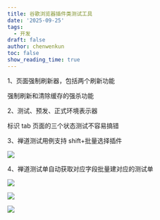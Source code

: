 ```yaml
---
title: 谷歌浏览器插件类测试工具
date: '2025-09-25'
tags:
  - 开发
draft: false
author: chenwenkun
toc: false
show_reading_time: true
---
```

1、页面强制刷新器，包括两个刷新功能

强制刷新和清除缓存的强杀功能

2、测试、预发、正式环境表示器

标识 tab 页面的三个状态测试不容易搞错

3、禅道测试用例支持 shift+批量选择插件

![](https://prod-files-secure.s3.us-west-2.amazonaws.com/c205fb54-92b2-4987-8be3-972b67d27acc/7ca8990d-2ef0-4ad6-8256-c807dbb8b3d5/image.png?X-Amz-Algorithm=AWS4-HMAC-SHA256&X-Amz-Content-Sha256=UNSIGNED-PAYLOAD&X-Amz-Credential=ASIAZI2LB466WYQBZBPI%2F20251001%2Fus-west-2%2Fs3%2Faws4_request&X-Amz-Date=20251001T061658Z&X-Amz-Expires=3600&X-Amz-Security-Token=IQoJb3JpZ2luX2VjEHYaCXVzLXdlc3QtMiJIMEYCIQC%2F7nAQfWCI6aH4%2BpclZsx1Utc3aC2iMGOfdY9bnMgVVwIhAP1TKTKd16OQeMDlYm67iiO0KK6EXmVXG5A%2B%2F5i4wBGvKogECP%2F%2F%2F%2F%2F%2F%2F%2F%2F%2F%2FwEQABoMNjM3NDIzMTgzODA1Igxo6cGrU21I8ceZXZEq3AOA2MKUyz6twUtXtXEry1ZwFbSu9FN1dScDENFQETKgbg6sGgTyb0K1EVaGJPl6FKdFQ3eEoG7dhm4YPxix9Xd3UD8hSPjAufwqzBVcbvJ5jza8iu3YiTbZffztD4R6WzwZ8RNuDmaN35yLIzkny1IZzRi7dYlSVV0HcqUnCaGjy9LICc%2FwTE%2F387aLv%2BcROl9hktJcOd9fGy%2ByNsHAb%2BMs%2BAdASAvNz4r4g3lyXtlt2jxrkX1lReoK03E%2Fr2RUjtrbf209n6xZ2U5SlgV61Wi%2FPhqAMzYnDSrBCqfzqWM16K2vbnj%2BTXZEQx09he9rPZw9RmEmCKPNl37RX30Rcb8Vi5LKqJVM%2B4hVDaSt1bomDUF%2FsDlsZ0eccipEOObDxBa9zZiEy90V9ewWNUjDgVFIRi6wYEQHQ3U18TG6p6SfYp3N2EEP92htuSVEtIkwl9tKMv9RrUEprXxXi2S9tpoja0nKS1%2FMcqSeI2n%2BK2Ii%2BF1BvKHQnXeSGwgVgN0O8PQ9JOSm4BiKdksBktluUSS01TJA%2FGEJaMxqe2qSrspMJ159CdTfZuJ%2FA9B9MGpmY7YFrPZyyqDNX2mDWM%2FJ7fBpb4maFP0X39vbdX6%2F%2F3tHO98QQEfXH%2FSnKksRbjDggfPGBjqkAdF47%2BdCpSc4aJP0lMySkoc83RrAftLia0dWw4NmsVvhUkCFcJj0F%2B5Hut8UJanRaSYWjbn3KE2l58GHFaGsD4oEG5w938aAvjVDJU%2B7NN9%2F8Z%2BxAfxvQsqNcS18zeKMHpEL50L1XaPzGVIwk%2BP%2FEJtNrV%2FU%2Bci2PNWUlKiv2omPXGoU3bJB77AtRYcaSeIFxEdqEMGQ7pkijOd5E9dsCZtw9LTW&X-Amz-Signature=5305952d8ca1bed092fb6132f7c6ad5365208608e96008da5d54d20ec68ed375&X-Amz-SignedHeaders=host&x-amz-checksum-mode=ENABLED&x-id=GetObject)

4、禅道测试单自动获取对应字段批量建对应的测试单

![](https://prod-files-secure.s3.us-west-2.amazonaws.com/c205fb54-92b2-4987-8be3-972b67d27acc/1ea39b01-dd1c-4a56-bb09-4fe87447f5c7/image.png?X-Amz-Algorithm=AWS4-HMAC-SHA256&X-Amz-Content-Sha256=UNSIGNED-PAYLOAD&X-Amz-Credential=ASIAZI2LB466WYQBZBPI%2F20251001%2Fus-west-2%2Fs3%2Faws4_request&X-Amz-Date=20251001T061658Z&X-Amz-Expires=3600&X-Amz-Security-Token=IQoJb3JpZ2luX2VjEHYaCXVzLXdlc3QtMiJIMEYCIQC%2F7nAQfWCI6aH4%2BpclZsx1Utc3aC2iMGOfdY9bnMgVVwIhAP1TKTKd16OQeMDlYm67iiO0KK6EXmVXG5A%2B%2F5i4wBGvKogECP%2F%2F%2F%2F%2F%2F%2F%2F%2F%2F%2FwEQABoMNjM3NDIzMTgzODA1Igxo6cGrU21I8ceZXZEq3AOA2MKUyz6twUtXtXEry1ZwFbSu9FN1dScDENFQETKgbg6sGgTyb0K1EVaGJPl6FKdFQ3eEoG7dhm4YPxix9Xd3UD8hSPjAufwqzBVcbvJ5jza8iu3YiTbZffztD4R6WzwZ8RNuDmaN35yLIzkny1IZzRi7dYlSVV0HcqUnCaGjy9LICc%2FwTE%2F387aLv%2BcROl9hktJcOd9fGy%2ByNsHAb%2BMs%2BAdASAvNz4r4g3lyXtlt2jxrkX1lReoK03E%2Fr2RUjtrbf209n6xZ2U5SlgV61Wi%2FPhqAMzYnDSrBCqfzqWM16K2vbnj%2BTXZEQx09he9rPZw9RmEmCKPNl37RX30Rcb8Vi5LKqJVM%2B4hVDaSt1bomDUF%2FsDlsZ0eccipEOObDxBa9zZiEy90V9ewWNUjDgVFIRi6wYEQHQ3U18TG6p6SfYp3N2EEP92htuSVEtIkwl9tKMv9RrUEprXxXi2S9tpoja0nKS1%2FMcqSeI2n%2BK2Ii%2BF1BvKHQnXeSGwgVgN0O8PQ9JOSm4BiKdksBktluUSS01TJA%2FGEJaMxqe2qSrspMJ159CdTfZuJ%2FA9B9MGpmY7YFrPZyyqDNX2mDWM%2FJ7fBpb4maFP0X39vbdX6%2F%2F3tHO98QQEfXH%2FSnKksRbjDggfPGBjqkAdF47%2BdCpSc4aJP0lMySkoc83RrAftLia0dWw4NmsVvhUkCFcJj0F%2B5Hut8UJanRaSYWjbn3KE2l58GHFaGsD4oEG5w938aAvjVDJU%2B7NN9%2F8Z%2BxAfxvQsqNcS18zeKMHpEL50L1XaPzGVIwk%2BP%2FEJtNrV%2FU%2Bci2PNWUlKiv2omPXGoU3bJB77AtRYcaSeIFxEdqEMGQ7pkijOd5E9dsCZtw9LTW&X-Amz-Signature=e5f298f7e9b4e0283d5442ac9b9a79b4d4d4383b6feb01c89989e3a1eb4d8687&X-Amz-SignedHeaders=host&x-amz-checksum-mode=ENABLED&x-id=GetObject)

![](https://prod-files-secure.s3.us-west-2.amazonaws.com/c205fb54-92b2-4987-8be3-972b67d27acc/fa727f1d-546c-42aa-9508-d8d3d1275bcd/image.png?X-Amz-Algorithm=AWS4-HMAC-SHA256&X-Amz-Content-Sha256=UNSIGNED-PAYLOAD&X-Amz-Credential=ASIAZI2LB466WYQBZBPI%2F20251001%2Fus-west-2%2Fs3%2Faws4_request&X-Amz-Date=20251001T061658Z&X-Amz-Expires=3600&X-Amz-Security-Token=IQoJb3JpZ2luX2VjEHYaCXVzLXdlc3QtMiJIMEYCIQC%2F7nAQfWCI6aH4%2BpclZsx1Utc3aC2iMGOfdY9bnMgVVwIhAP1TKTKd16OQeMDlYm67iiO0KK6EXmVXG5A%2B%2F5i4wBGvKogECP%2F%2F%2F%2F%2F%2F%2F%2F%2F%2F%2FwEQABoMNjM3NDIzMTgzODA1Igxo6cGrU21I8ceZXZEq3AOA2MKUyz6twUtXtXEry1ZwFbSu9FN1dScDENFQETKgbg6sGgTyb0K1EVaGJPl6FKdFQ3eEoG7dhm4YPxix9Xd3UD8hSPjAufwqzBVcbvJ5jza8iu3YiTbZffztD4R6WzwZ8RNuDmaN35yLIzkny1IZzRi7dYlSVV0HcqUnCaGjy9LICc%2FwTE%2F387aLv%2BcROl9hktJcOd9fGy%2ByNsHAb%2BMs%2BAdASAvNz4r4g3lyXtlt2jxrkX1lReoK03E%2Fr2RUjtrbf209n6xZ2U5SlgV61Wi%2FPhqAMzYnDSrBCqfzqWM16K2vbnj%2BTXZEQx09he9rPZw9RmEmCKPNl37RX30Rcb8Vi5LKqJVM%2B4hVDaSt1bomDUF%2FsDlsZ0eccipEOObDxBa9zZiEy90V9ewWNUjDgVFIRi6wYEQHQ3U18TG6p6SfYp3N2EEP92htuSVEtIkwl9tKMv9RrUEprXxXi2S9tpoja0nKS1%2FMcqSeI2n%2BK2Ii%2BF1BvKHQnXeSGwgVgN0O8PQ9JOSm4BiKdksBktluUSS01TJA%2FGEJaMxqe2qSrspMJ159CdTfZuJ%2FA9B9MGpmY7YFrPZyyqDNX2mDWM%2FJ7fBpb4maFP0X39vbdX6%2F%2F3tHO98QQEfXH%2FSnKksRbjDggfPGBjqkAdF47%2BdCpSc4aJP0lMySkoc83RrAftLia0dWw4NmsVvhUkCFcJj0F%2B5Hut8UJanRaSYWjbn3KE2l58GHFaGsD4oEG5w938aAvjVDJU%2B7NN9%2F8Z%2BxAfxvQsqNcS18zeKMHpEL50L1XaPzGVIwk%2BP%2FEJtNrV%2FU%2Bci2PNWUlKiv2omPXGoU3bJB77AtRYcaSeIFxEdqEMGQ7pkijOd5E9dsCZtw9LTW&X-Amz-Signature=663b248a0b56bc3f743b5ec66ad8eb08fc2a1c91fd7ab5bad40a1c5d624ef968&X-Amz-SignedHeaders=host&x-amz-checksum-mode=ENABLED&x-id=GetObject)

![](https://prod-files-secure.s3.us-west-2.amazonaws.com/c205fb54-92b2-4987-8be3-972b67d27acc/2a374ca8-3be3-4978-8ee1-2331f1db0267/image.png?X-Amz-Algorithm=AWS4-HMAC-SHA256&X-Amz-Content-Sha256=UNSIGNED-PAYLOAD&X-Amz-Credential=ASIAZI2LB466WYQBZBPI%2F20251001%2Fus-west-2%2Fs3%2Faws4_request&X-Amz-Date=20251001T061658Z&X-Amz-Expires=3600&X-Amz-Security-Token=IQoJb3JpZ2luX2VjEHYaCXVzLXdlc3QtMiJIMEYCIQC%2F7nAQfWCI6aH4%2BpclZsx1Utc3aC2iMGOfdY9bnMgVVwIhAP1TKTKd16OQeMDlYm67iiO0KK6EXmVXG5A%2B%2F5i4wBGvKogECP%2F%2F%2F%2F%2F%2F%2F%2F%2F%2F%2FwEQABoMNjM3NDIzMTgzODA1Igxo6cGrU21I8ceZXZEq3AOA2MKUyz6twUtXtXEry1ZwFbSu9FN1dScDENFQETKgbg6sGgTyb0K1EVaGJPl6FKdFQ3eEoG7dhm4YPxix9Xd3UD8hSPjAufwqzBVcbvJ5jza8iu3YiTbZffztD4R6WzwZ8RNuDmaN35yLIzkny1IZzRi7dYlSVV0HcqUnCaGjy9LICc%2FwTE%2F387aLv%2BcROl9hktJcOd9fGy%2ByNsHAb%2BMs%2BAdASAvNz4r4g3lyXtlt2jxrkX1lReoK03E%2Fr2RUjtrbf209n6xZ2U5SlgV61Wi%2FPhqAMzYnDSrBCqfzqWM16K2vbnj%2BTXZEQx09he9rPZw9RmEmCKPNl37RX30Rcb8Vi5LKqJVM%2B4hVDaSt1bomDUF%2FsDlsZ0eccipEOObDxBa9zZiEy90V9ewWNUjDgVFIRi6wYEQHQ3U18TG6p6SfYp3N2EEP92htuSVEtIkwl9tKMv9RrUEprXxXi2S9tpoja0nKS1%2FMcqSeI2n%2BK2Ii%2BF1BvKHQnXeSGwgVgN0O8PQ9JOSm4BiKdksBktluUSS01TJA%2FGEJaMxqe2qSrspMJ159CdTfZuJ%2FA9B9MGpmY7YFrPZyyqDNX2mDWM%2FJ7fBpb4maFP0X39vbdX6%2F%2F3tHO98QQEfXH%2FSnKksRbjDggfPGBjqkAdF47%2BdCpSc4aJP0lMySkoc83RrAftLia0dWw4NmsVvhUkCFcJj0F%2B5Hut8UJanRaSYWjbn3KE2l58GHFaGsD4oEG5w938aAvjVDJU%2B7NN9%2F8Z%2BxAfxvQsqNcS18zeKMHpEL50L1XaPzGVIwk%2BP%2FEJtNrV%2FU%2Bci2PNWUlKiv2omPXGoU3bJB77AtRYcaSeIFxEdqEMGQ7pkijOd5E9dsCZtw9LTW&X-Amz-Signature=52b7b92c0af0feab0f1a039b14b0bc58b69561208d6bd62b88e87ba8abedbe29&X-Amz-SignedHeaders=host&x-amz-checksum-mode=ENABLED&x-id=GetObject)
